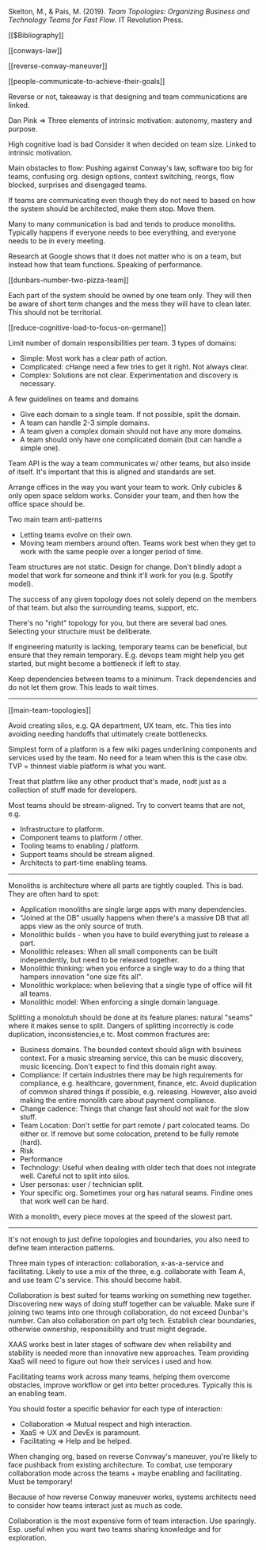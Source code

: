 Skelton, M., & Pais, M. (2019). _Team Topologies: Organizing Business and Technology Teams for Fast Flow_. IT Revolution Press.

[[$Bibliography]]

[[conways-law]]

[[reverse-conway-maneuver]]

[[people-communicate-to-achieve-their-goals]]




Reverse or not, takeaway is that designing and team communications are linked.

Dan Pink => Three elements of intrinsic motivation: autonomy, mastery and purpose.

High cognitive load is bad Consider it when decided on team size. Linked to intrinsic motivation.

Main obstacles to flow: Pushing against Conway's law, software too big for teams, confusing org. design options, context switching, reorgs, flow blocked, surprises and disengaged teams.

If teams are communicating even though they do not need to based on how the system should be architected, make them stop. Move them.

Many to many communication is bad and tends to produce monoliths. Typically happens if everyone needs to bee everything, and everyone needs to be in every meeting.

Research at Google shows that it does not matter who is on a team, but instead how that team functions. Speaking of performance.

[[dunbars-number-two-pizza-team]]

Each part of the system should be owned by one team only. They will then be aware of short term changes and the mess they will have to clean later. This should not be territorial.

[[reduce-cognitive-load-to-focus-on-germane]]

Limit number of domain responsibilities per team. 3 types of domains:
- Simple: Most work has a clear path of action.
- Complicated: cHange need a few tries to get it right. Not always clear.
- Complex: Solutions are not clear. Experimentation and discovery is necessary.

A few guidelines on teams and domains
- Give each domain to a single team. If not possible, split the domain.
- A team can handle 2-3 simple domains.
- A team given a complex domain should not have any more domains.
- A team should only have one complicated domain (but can handle a simple one).

Team API is the way a team communicates w/ other teams, but also inside of itself. It's important that this is aligned and standards are set.

Arrange offices in the way you want your team to work. Only cubicles & only open space seldom works. Consider your team, and then how the office space should be.

Two main team anti-patterns
- Letting teams evolve on their own.
- Moving team members around often. Teams work best when they get to work with the same people over a longer period of time.

Team structures are not static. Design for change. Don't blindly adopt a model that work for someone and think it'll work for you (e.g. Spotify model).

The success of any given topology does not solely depend on the members of that team. but also the surrounding teams, support, etc.

There's no "right" topology for you, but there are several bad ones. Selecting your structure must be deliberate.

If engineering maturity is lacking, temporary teams can be beneficial, but ensure that they remain temporary. E.g. devops team might help you get started, but might become a bottleneck if left to stay.

Keep dependencies between teams to a minimum. Track dependencies and do not let them grow. This leads to wait times.

---

[[main-team-topologies]]



Avoid creating silos, e.g. QA department, UX team, etc. This ties into avoiding needing handoffs that ultimately create bottlenecks.

Simplest form of a platform is a few wiki pages underlining components and services used by the team. No need for a team when this is the case obv. TVP = thinnest viable platform is what you want.

Treat that platfrm like any other product that's made, nodt just as a collection of stuff made for developers.

Most teams should be stream-aligned. Try to convert teams that are not, e.g.
- Infrastructure to platform.
- Component teams to platform / other.
- Tooling teams to enabling / platform.
- Support teams should be stream aligned.
- Architects to part-time enabling teams.

---

Monoliths is architecture where all parts are tightly coupled. This is bad. They are often hard to spot:
- Application monoliths are single large apps with many dependencies.
- "Joined at the DB" usually happens when there's a massive DB that all apps view as the only source of truth.
- Monolithic builds - when you have to build everything just to release a part.
- Monolithic releases: When all small components can be built independently, but need to be released together.
- Monolithic thinking: when you enforce a single way to do a thing that hampers innovation "one size fits all".
- Monolithic workplace: when believing that a single type of office will fit all teams.
- Monolithic model: When enforcing a single domain language.

Splitting a monolotuh should be done at its feature planes: natural "seams" where it makes sense to split. Dangers of splitting incorrectly is code duplication, inconsistencies,e tc. Most common fractures are:
- Business domains. The bounded context should align with bsuiness context. For a music streaming service, this can be music discovery, music licencing. Don't expect to find this domain right away.
- Compliance: If certain industries there may be high requirements for compliance, e.g. healthcare, government, finance, etc. Avoid duplication of common shared things if possible, e.g. releasing. However, also avoid making the entire monolith care about payment compliance.
- Change cadence: Things that change fast should not wait for the slow stuff.
- Team Location: Don't settle for part remote / part colocated teams. Do either or. If remove but some colocation, pretend to be fully remote (hard).
- Risk
- Performance
- Technology: Useful when dealing with older tech that does not integrate well. Careful not to split into silos.
- User personas: user / technician split.
- Your specific org. Sometimes your org has natural seams. Findine ones that work well can be hard.

With a monolith, every piece moves at the speed of the slowest part.

---

It's not enough to just define topologies and boundaries, you also need to define team interaction patterns.

Three main types of interaction: collaboration, x-as-a-service and facilitating. Likely to use a mix of the three, e.g. collaborate with Team A, and use team C's service. This should become habit.

Collaboration is best suited for teams working on something new together. Discovering new ways of doing stuff together can be valuable. Make sure if joining two teams into one through collaboration, do not exceed Dunbar's number. Can also collaboration on part ofg tech. Establish clear boundaries, otherwise ownership, responsibility and trust might degrade.

XAAS works best in later stages of software dev when reliability and stability is needed more than innovative new approaches. Team providing XaaS will need to figure out how their services i used and how.

Facilitating teams work across many teams, helping them overcome obstacles, improve workflow or get into better procedures. Typically this is an enabling team.

You should foster a specific behavior for each type of interaction:
- Collaboration => Mutual respect and high interaction.
- XaaS => UX and DevEx is paramount.
- Facilitating => Help and be helped.

When changing org, based on reverse Convway's maneuver, you're likely to face pushback from existing architecture. To combat, use temporary collaboration mode across the teams + maybe enabling and facilitating. Must be temporary!

Because of how reverse Conway maneuver works, systems architects need to consider how teams interact just as much as code.

Collaboration is the most expensive form of team interaction. Use sparingly. Esp. useful when you want two teams sharing knowledge and for exploration.